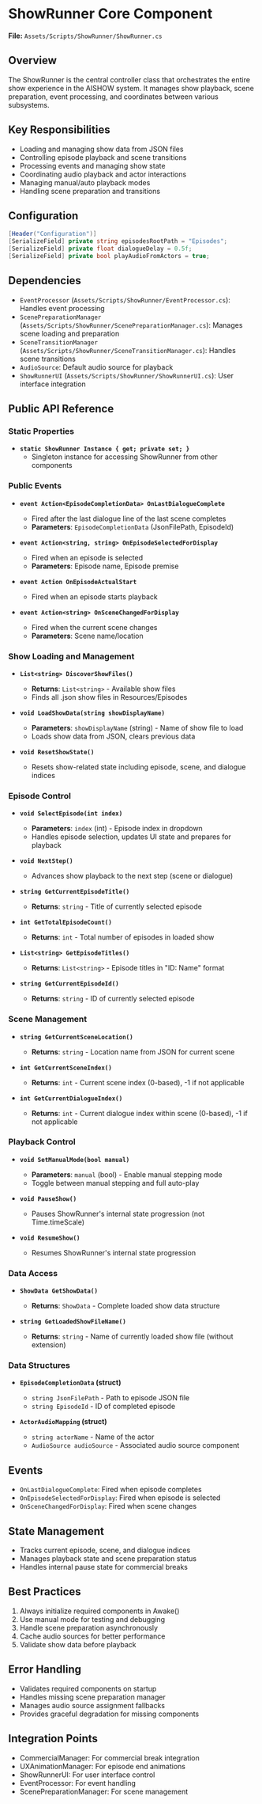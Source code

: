 # ShowRunner Core Component

**File:** `Assets/Scripts/ShowRunner/ShowRunner.cs`

## Overview
The ShowRunner is the central controller class that orchestrates the entire show experience in the AISHOW system. It manages show playback, scene preparation, event processing, and coordinates between various subsystems.

## Key Responsibilities
- Loading and managing show data from JSON files
- Controlling episode playback and scene transitions
- Processing events and managing show state
- Coordinating audio playback and actor interactions
- Managing manual/auto playback modes
- Handling scene preparation and transitions

## Configuration
```csharp
[Header("Configuration")]
[SerializeField] private string episodesRootPath = "Episodes";
[SerializeField] private float dialogueDelay = 0.5f;
[SerializeField] private bool playAudioFromActors = true;
```

## Dependencies
- `EventProcessor` (`Assets/Scripts/ShowRunner/EventProcessor.cs`): Handles event processing
- `ScenePreparationManager` (`Assets/Scripts/ShowRunner/ScenePreparationManager.cs`): Manages scene loading and preparation
- `SceneTransitionManager` (`Assets/Scripts/ShowRunner/SceneTransitionManager.cs`): Handles scene transitions
- `AudioSource`: Default audio source for playback
- `ShowRunnerUI` (`Assets/Scripts/ShowRunner/ShowRunnerUI.cs`): User interface integration

## Public API Reference

### Static Properties
- **`static ShowRunner Instance { get; private set; }`**
  - Singleton instance for accessing ShowRunner from other components

### Public Events
- **`event Action<EpisodeCompletionData> OnLastDialogueComplete`**
  - Fired after the last dialogue line of the last scene completes
  - **Parameters**: `EpisodeCompletionData` (JsonFilePath, EpisodeId)

- **`event Action<string, string> OnEpisodeSelectedForDisplay`**
  - Fired when an episode is selected
  - **Parameters**: Episode name, Episode premise

- **`event Action OnEpisodeActualStart`**
  - Fired when an episode starts playback

- **`event Action<string> OnSceneChangedForDisplay`**
  - Fired when the current scene changes
  - **Parameters**: Scene name/location

### Show Loading and Management
- **`List<string> DiscoverShowFiles()`**
  - **Returns**: `List<string>` - Available show files
  - Finds all .json show files in Resources/Episodes

- **`void LoadShowData(string showDisplayName)`**
  - **Parameters**: `showDisplayName` (string) - Name of show file to load
  - Loads show data from JSON, clears previous data

- **`void ResetShowState()`**
  - Resets show-related state including episode, scene, and dialogue indices

### Episode Control
- **`void SelectEpisode(int index)`**
  - **Parameters**: `index` (int) - Episode index in dropdown
  - Handles episode selection, updates UI state and prepares for playback

- **`void NextStep()`**
  - Advances show playback to the next step (scene or dialogue)

- **`string GetCurrentEpisodeTitle()`**
  - **Returns**: `string` - Title of currently selected episode

- **`int GetTotalEpisodeCount()`**
  - **Returns**: `int` - Total number of episodes in loaded show

- **`List<string> GetEpisodeTitles()`**
  - **Returns**: `List<string>` - Episode titles in "ID: Name" format

- **`string GetCurrentEpisodeId()`**
  - **Returns**: `string` - ID of currently selected episode

### Scene Management
- **`string GetCurrentSceneLocation()`**
  - **Returns**: `string` - Location name from JSON for current scene

- **`int GetCurrentSceneIndex()`**
  - **Returns**: `int` - Current scene index (0-based), -1 if not applicable

- **`int GetCurrentDialogueIndex()`**
  - **Returns**: `int` - Current dialogue index within scene (0-based), -1 if not applicable

### Playback Control
- **`void SetManualMode(bool manual)`**
  - **Parameters**: `manual` (bool) - Enable manual stepping mode
  - Toggle between manual stepping and full auto-play

- **`void PauseShow()`**
  - Pauses ShowRunner's internal state progression (not Time.timeScale)

- **`void ResumeShow()`**
  - Resumes ShowRunner's internal state progression

### Data Access
- **`ShowData GetShowData()`**
  - **Returns**: `ShowData` - Complete loaded show data structure

- **`string GetLoadedShowFileName()`**
  - **Returns**: `string` - Name of currently loaded show file (without extension)

### Data Structures
- **`EpisodeCompletionData` (struct)**
  - `string JsonFilePath` - Path to episode JSON file
  - `string EpisodeId` - ID of completed episode

- **`ActorAudioMapping` (struct)**
  - `string actorName` - Name of the actor
  - `AudioSource audioSource` - Associated audio source component

## Events
- `OnLastDialogueComplete`: Fired when episode completes
- `OnEpisodeSelectedForDisplay`: Fired when episode is selected
- `OnSceneChangedForDisplay`: Fired when scene changes

## State Management
- Tracks current episode, scene, and dialogue indices
- Manages playback state and scene preparation status
- Handles internal pause state for commercial breaks

## Best Practices
1. Always initialize required components in Awake()
2. Use manual mode for testing and debugging
3. Handle scene preparation asynchronously
4. Cache audio sources for better performance
5. Validate show data before playback

## Error Handling
- Validates required components on startup
- Handles missing scene preparation manager
- Manages audio source assignment fallbacks
- Provides graceful degradation for missing components

## Integration Points
- CommercialManager: For commercial break integration
- UXAnimationManager: For episode end animations
- ShowRunnerUI: For user interface control
- EventProcessor: For event handling
- ScenePreparationManager: For scene management 